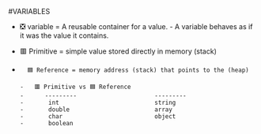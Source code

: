 #VARIABLES
  -  ❎ variable = A reusable container for a value.
    -    A variable behaves as if it was the value it contains.

  -    🟥 Primitive = simple value stored directly in memory (stack)
  -       🟦 Reference = memory address (stack) that points to the (heap)

        -   🟥 Primitive vs 🟦 Reference
        -      ---------                      ---------
        -       int                           string
        -       double                        array
        -       char                          object
        -       boolean